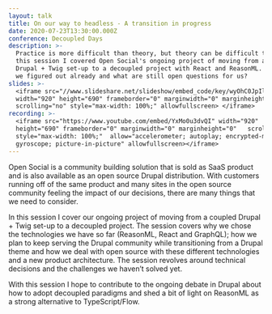 ```yaml
---
layout: talk
title: On our way to headless - A transition in progress
date: 2020-07-23T13:30:00.000Z
conference: Decoupled Days
description: >-
  Practice is more difficult than theory, but theory can be difficult too. In
  this session I covered Open Social's ongoing project of moving from a coupled
  Drupal + Twig set-up to a decoupled project with React and ReasonML. What have
  we figured out already and what are still open questions for us? 
slides: >-
  <iframe src="//www.slideshare.net/slideshow/embed_code/key/wyOhC0JpIlrBfq"
  width="920" height="690" frameborder="0" marginwidth="0" marginheight="0"
  scrolling="no" style="max-width: 100%;" allowfullscreen> </iframe>
recording: >-
  <iframe src="https://www.youtube.com/embed/YxMo0u3dvQI" width="920"
  height="690" frameborder="0" marginwidth="0" marginheight="0"   scrolling="no"
  style="max-width: 100%;"  allow="accelerometer; autoplay; encrypted-media;
  gyroscope; picture-in-picture" allowfullscreen></iframe>
---
```

Open Social is a community building solution that is sold as SaaS product and is also available as an open source Drupal distribution. With customers running off of the same product and many sites in the open source community feeling the impact of our decisions, there are many things that we need to consider.

In this session I cover our ongoing project of moving from a coupled Drupal + Twig set-up to a decoupled project. The session covers why we chose the technologies we have so far (ReasonML, React and GraphQL); how we plan to keep serving the Drupal community while transitioning from a Drupal theme and how we deal with open source with these different technologies and a new product architecture. The session revolves around technical decisions and the challenges we haven’t solved yet. 

With this session I hope to contribute to the ongoing debate in Drupal about how to adopt decoupled paradigms and shed a bit of light on ReasonML as a strong alternative to TypeScript/Flow.
